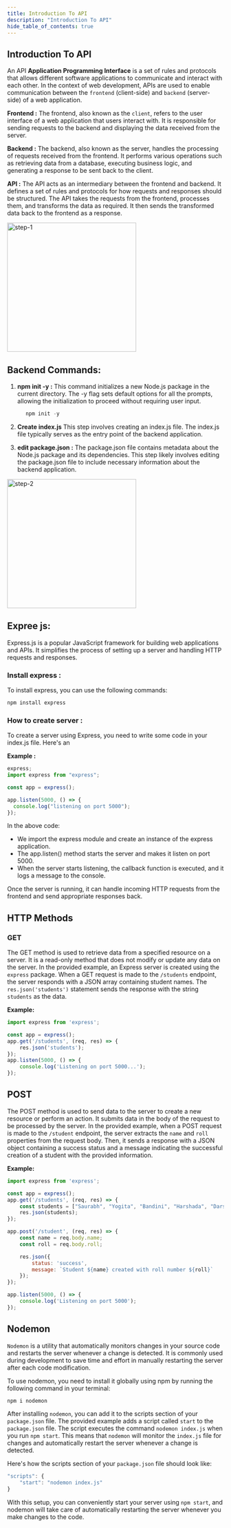 ```yaml
---
title: Introduction To API
description: "Introduction To API"
hide_table_of_contents: true
---
```


## Introduction To API

An API **Application Programming Interface** is a set of rules and protocols that allows different software applications to communicate and interact with each other. In the context of web development, APIs are used to enable communication between the `frontend` (client-side) and `backend` (server-side) of a web application.

**Frontend :** The frontend, also known as the `client`, refers to the user interface of a web application that users interact with. It is responsible for sending requests to the backend and displaying the data received from the server.

**Backend :** The backend, also known as the server, handles the processing of requests received from the frontend. It performs various operations such as retrieving data from a database, executing business logic, and generating a response to be sent back to the client.

**API :** The API acts as an intermediary between the frontend and backend. It defines a set of rules and protocols for how requests and responses should be structured. The API takes the requests from the frontend, processes them, and transforms the data as required. It then sends the transformed data back to the frontend as a response.

<img src="/icp/47/step-1.jpg" alt="step-1" height="300px"/>

## Backend Commands:

1. **npm init -y :** This command initializes a new Node.js package in the current directory. The -y flag sets default options for all the prompts, allowing the initialization to proceed without requiring user input.

```js
      npm init -y
```

2. **Create index.js** This step involves creating an index.js file. The index.js file typically serves as the entry point of the backend application.

3. **edit package.json :** The package.json file contains metadata about the Node.js package and its dependencies. This step likely involves editing the package.json file to include necessary information about the backend application.

<img src="/icp/47/step-2.png" alt="step-2" height="300px"/>

## Expree js:

Express.js is a popular JavaScript framework for building web applications and APIs. It simplifies the process of setting up a server and handling HTTP requests and responses.

### Install express :

To install express, you can use the following commands:

```js
npm install express
```

### How to create server :

To create a server using Express, you need to write some code in your index.js file. Here's an

**Example :**

```js
express;
import express from "express";

const app = express();

app.listen(5000, () => {
  console.log("listening on port 5000");
});
```

In the above code:

- We import the express module and create an instance of the express application.
- The app.listen() method starts the server and makes it listen on port 5000.
- When the server starts listening, the callback function is executed, and it logs a message to the console.

Once the server is running, it can handle incoming HTTP requests from the frontend and send appropriate responses back.

## HTTP Methods

### GET

The GET method is used to retrieve data from a specified resource on a server. It is a read-only method that does not modify or update any data on the server. In the provided example, an Express server is created using the `express` package. When a GET request is made to the `/students` endpoint, the server responds with a JSON array containing student names. The `res.json('students')` statement sends the response with the string `students` as the data.

**Example:**

```js
import express from 'express';

const app = express();
app.get('/students', (req, res) => {
    res.json('students');
});
app.listen(5000, () => {
    console.log('Listening on port 5000...');
});
```

## POST

The POST method is used to send data to the server to create a new resource or perform an action. It submits data in the body of the request to be processed by the server. In the provided example, when a POST request is made to the `/student` endpoint, the server extracts the `name` and `roll` properties from the request body. Then, it sends a response with a JSON object containing a success status and a message indicating the successful creation of a student with the provided information.

**Example:**

```js
import express from 'express';

const app = express();
app.get('/students', (req, res) => {
    const students = ["Saurabh", "Yogita", "Bandini", "Harshada", "Darshan"];
    res.json(students);
});

app.post('/student', (req, res) => {
    const name = req.body.name;
    const roll = req.body.roll;

    res.json({
        status: 'success',
        message: `Student ${name} created with roll number ${roll}`
    });
});

app.listen(5000, () => {
    console.log('Listening on port 5000');
});
```

## Nodemon 

`Nodemon` is a utility that automatically monitors changes in your source code and restarts the server whenever a change is detected. It is commonly used during development to save time and effort in manually restarting the server after each code modification.

To use nodemon, you need to install it globally using npm by running the following command in your terminal:

```js
npm i nodemon
```

After installing `nodemon`, you can add it to the scripts section of your `package.json` file. The provided example adds a script called `start` to the `package.json` file. The script executes the command `nodemon index.js` when you run `npm start`. This means that `nodemon` will monitor the `index.js` file for changes and automatically restart the server whenever a change is detected.

Here's how the scripts section of your `package.json` file should look like:

```js
"scripts": {
    "start": "nodemon index.js"
}
```

With this setup, you can conveniently start your server using `npm start`, and nodemon will take care of automatically restarting the server whenever you make changes to the code.